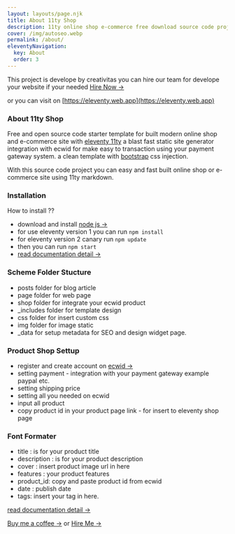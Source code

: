 ```yaml
---
layout: layouts/page.njk
title: About 11ty Shop
description: 11ty online shop e-commerce free download source code project.
cover: /img/autoseo.webp
permalink: /about/
eleventyNavigation:
  key: About
  order: 3
---
```


This project is develope by creativitas you can hire our team for develope your website if your needed [Hire Now →](https://www.fiverr.com/creativitas/design-your-modern-website-using-jekyll)

or you can visit on [https://eleventy.web.app](https://eleventy.web.app)

### About 11ty Shop 

Free and open source code starter template for built modern online shop and e-commerce site with [eleventy 11ty](https://11ty.dev) a blast fast static site generator integration with ecwid for make easy to transaction using your payment gateway system. a clean template with [bootstrap](https://getbootstrap.com) css injection.

With this source code project you can easy and fast built online shop or e-commerce site using 11ty markdown.

### Installation 

How to install ?? 
+ download and install [node js →](https://nodejs.org/en/download/)
+ for use eleventy version 1 you can run `npm install`
+ for eleventy version 2 canary run `npm update`
+ then you can run `npm start`
+ [read documentation detail →](https://www.hockeycomputindo.com/2022/11/built-online-shop-website-with-static.html)

### Scheme Folder Stucture
+ posts folder for blog article
+ page folder for web page
+ shop folder for integrate your ecwid product
+ _includes folder for template design
+ css folder for insert custom css
+ img folder for image static
+ _data for setup metadata for SEO and design widget page.

### Product Shop Settup
+ register and create account on [ecwid →](https://ecwid.com)
+ setting payment - integration with your payment gateway example paypal etc.
+ setting shipping price
+ setting all you needed on ecwid
+ input all product
+ copy product id in your product page link - for insert to eleventy shop page

### Font Formater
+ title : is for your product title
+ description : is for your product description
+ cover : insert product image url in here
+ features : your product features
+ product_id: copy and paste product id from ecwid
+ date : publish date
+ tags: insert your tag in here.


[read documentation detail →](https://www.hockeycomputindo.com/2022/11/built-online-shop-website-with-static.html)


[Buy me a coffee →](https://www.paypal.com/cgi-bin/webscr?cmd=_s-xclick&hosted_button_id=JVZVXBC4N9DAN) or [Hire Me →](https://www.hockeycomputindo.com/en/jamstack/)







